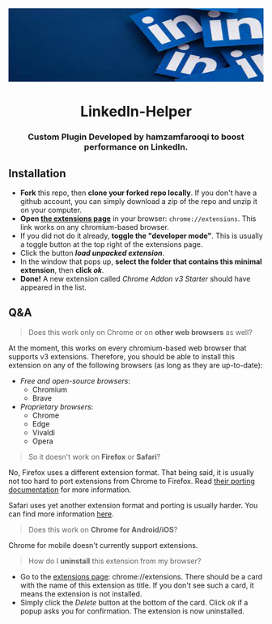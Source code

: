 <div align="center">
    <img style="width:100%;height:145px" src="https://github.com/hamza-m-farooqi/linked_helper_extension/blob/main/assets/images/home_page.jpeg?raw=true"/>
    <h1>LinkedIn-Helper</h1>
    <h3>Custom Plugin Developed by hamzamfarooqi to boost performance on LinkedIn.</h3>
</div>


## Installation
- **Fork** this repo, then **clone your forked repo locally**. If you don't have a github account, you can simply download a zip of the repo and unzip it on your computer.
- **Open [the extensions page](chrome://extensions)** in your browser: `chrome://extensions`. This link works on any chromium-based browser.
- If you did not do it already, **toggle the "developer mode"**. This is usually a toggle button at the top right of the extensions page.
- Click the button **_load unpacked extension_**.
- In the window that pops up, **select the folder that contains this minimal extension**, then **click _ok_**.
- **Done!** A new extension called _Chrome Addon v3 Starter_ should have appeared in the list.

## Q&A
> Does this work only on Chrome or on **other web browsers** as well?

At the moment, this works on every chromium-based web browser that supports v3 extensions.
Therefore, you should be able to install this extension on any of the following browsers (as long as they are up-to-date):
- _Free and open-source browsers_:
    - Chromium
    - Brave
- _Proprietary browsers_:
    - Chrome
    - Edge
    - Vivaldi
    - Opera

> So it doesn't work on **Firefox** or **Safari**?

No, Firefox uses a different extension format. That being said, it is usually not too hard to port extensions from Chrome to Firefox.
Read [their porting documentation](https://extensionworkshop.com/documentation/develop/porting-a-google-chrome-extension/) for more information.

Safari uses yet another extension format and porting is usually harder.
You can find more information [here](https://bartsolutions.github.io/2020/11/20/safari-extension/).

> Does this work on **Chrome for Android/iOS**?

Chrome for mobile doesn't currently support extensions.

> How do I **uninstall** this extension from my browser?

- Go to the [extensions page](chrome://extensions): chrome://extensions.
  There should be a card with the name of this extension as title.
  If you don't see such a card, it means the extension is not installed.
- Simply click the _Delete_ button at the bottom of the card. Click _ok_ if a popup asks you for confirmation. The extension is now uninstalled.
